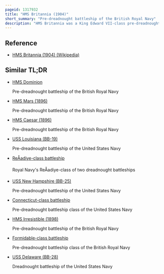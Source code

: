 ```yaml
---
pageid: 1317932
title: "HMS Britannia (1904)"
short_summary: "Pre-dreadnought battleship of the British Royal Navy"
description: "HMS Britannia was a King Edward VII-class pre-dreadnought battleship of the Royal Navy. She was named after Britannia, the Latin Name of Great Britain under Roman Rule. The ship was built by Portsmouth Dockyard between 1904 and 1906. Armed with a Battery of four 12-inch and four 9. 2 in Guns, she and her sister Ships marked a significant Advance in offensive Power compared to earlier british Battleship Designs that did not carry the 9. 2 in guns."
---
```


## Reference

- [HMS Britannia (1904) (Wikipedia)](https://en.wikipedia.org/?curid=1317932)

## Similar TL;DR

- [HMS Dominion](/tldr/en/hms-dominion)

  Pre-dreadnought battleship of the British Royal Navy

- [HMS Mars (1896)](/tldr/en/hms-mars-1896)

  Pre-dreadnought battleship of the British Royal Navy

- [HMS Caesar (1896)](/tldr/en/hms-caesar-1896)

  Pre-dreadnought battleship of the British Royal Navy

- [USS Louisiana (BB-19)](/tldr/en/uss-louisiana-bb-19)

  Pre-dreadnought battleship of the United States Navy

- [ReÅadiye-class battleship](/tldr/en/resadiye-class-battleship)

  Royal Navy's ReÅadiye-class of two dreadnought battleships

- [USS New Hampshire (BB-25)](/tldr/en/uss-new-hampshire-bb-25)

  Pre-dreadnought battleship of the United States Navy

- [Connecticut-class battleship](/tldr/en/connecticut-class-battleship)

  Pre-dreadnought battleship class of the United States Navy

- [HMS Irresistible (1898)](/tldr/en/hms-irresistible-1898)

  Pre-dreadnought battleship of the British Royal Navy

- [Formidable-class battleship](/tldr/en/formidable-class-battleship)

  Pre-dreadnought battleship class of the British Royal Navy

- [USS Delaware (BB-28)](/tldr/en/uss-delaware-bb-28)

  Dreadnought battleship of the United States Navy
